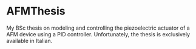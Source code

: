 # AFMThesis
My BSc thesis on modeling and controlling the piezoelectric actuator of a AFM device using a PID controller.
Unfortunately, the thesis is exclusively available in Italian.
